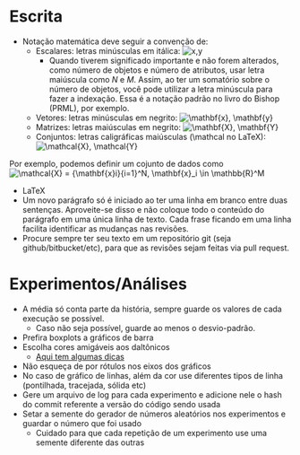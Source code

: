# Escrita

- Notação matemática deve seguir a convenção de:
  - Escalares: letras minúsculas em itálica: ![x,y](https://render.githubusercontent.com/render/math?math=x%2Cy)
    - Quando tiverem significado importante e não forem alterados, como número de objetos e número de atributos, usar letra maiúscula como *N* e *M*. Assim, ao ter um somatório sobre o número de objetos, você pode utilizar a letra minúscula para fazer a indexação. Essa é a notação padrão no livro do Bishop (PRML), por exemplo.
  - Vetores: letras minúsculas em negrito: ![\mathbf{x}, \mathbf{y}](https://render.githubusercontent.com/render/math?math=%5Cmathbf%7Bx%7D%2C%20%5Cmathbf%7By%7D)
  - Matrizes: letras maiúsculas em negrito: ![\mathbf{X}, \mathbf{Y}](https://render.githubusercontent.com/render/math?math=%5Cmathbf%7BX%7D%2C%20%5Cmathbf%7BY%7D)
  - Conjuntos: letras caligráficas maiúsculas (\mathcal no LaTeX): ![\mathcal{X}, \mathcal{Y}](https://render.githubusercontent.com/render/math?math=%5Cmathcal%7BX%7D%2C%20%5Cmathcal%7BY%7D)
  
 Por exemplo, podemos definir um cojunto de dados como ![\mathcal{X} = \{\mathbf{x}_i\}_{i=1}^N, \mathbf{x}_i \in \mathbb{R}^M](https://render.githubusercontent.com/render/math?math=%5Cmathcal%7BX%7D%20%3D%20%5C%7B%5Cmathbf%7Bx%7D_i%5C%7D_%7Bi%3D1%7D%5EN%2C%20%5Cmathbf%7Bx%7D_i%20%5Cin%20%5Cmathbb%7BR%7D%5EM)
 
 - LaTeX
  - Um novo parágrafo só é iniciado ao ter uma linha em branco entre duas sentenças. 
  Aproveite-se disso e não coloque todo o conteúdo do parágrafo em uma única linha de texto. 
  Cada frase ficando em uma linha facilita identificar as mudanças nas revisões.
  - Procure sempre ter seu texto em um repositório git (seja github/bitbucket/etc), para que as revisões sejam feitas via pull request.

# Experimentos/Análises

- A média só conta parte da história, sempre guarde os valores de cada execução se possível.
  - Caso não seja possível, guarde ao menos o desvio-padrão.
- Prefira boxplots a gráficos de barra
- Escolha cores amigáveis aos daltônicos
  - [Aqui tem algumas dicas](https://thenode.biologists.com/data-visualization-with-flying-colors/research/)
- Não esqueça de por rótulos nos eixos dos gráficos
- No caso de gráfico de linhas, além da cor use diferentes tipos de linha (pontilhada, tracejada, sólida etc)
- Gere um arquivo de log para cada experimento e adicione nele o hash do commit referente a versão do código sendo usada
- Setar a semente do gerador de números aleatórios nos experimentos e guardar o número que foi usado
  - Cuidado para que cada repetição de um experimento use uma semente diferente das outras
  
